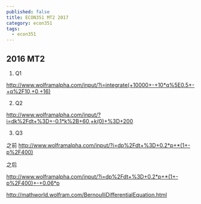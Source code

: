 ```yaml
---
published: false
title: ECON351 MT2 2017
category: econ351
tags:
  - econ351
---
```

## 2016 MT2


1. Q1 

http://www.wolframalpha.com/input/?i=integrate(+10000+-+10*q%5E0.5+-+q%2F10,+0,+16)

2. Q2

http://www.wolframalpha.com/input/?i=dk%2Fdt+%3D+-0.1*k%2B+60,+k(0)+%3D+200

3. Q3

之前
http://www.wolframalpha.com/input/?i=dp%2Fdt+%3D+0.2*p+*(1+-p%2F400)

之后

http://www.wolframalpha.com/input/?i=dp%2Fdt+%3D+0.2*p+*(1+-p%2F400)+-+0.06*p

http://mathworld.wolfram.com/BernoulliDifferentialEquation.html



